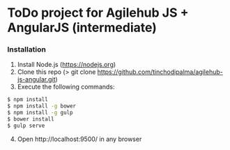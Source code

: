 # ToDo project for Agilehub JS + AngularJS (intermediate)

### Installation

1. Install Node.js (https://nodejs.org)
2. Clone this repo (> git clone https://github.com/tinchodipalma/agilehub-js-angular.git)
3. Execute the following commands:
```sh
$ npm install
$ npm install -g bower
$ npm install -g gulp
$ bower install
$ gulp serve
```
4. Open http://localhost:9500/ in any browser
